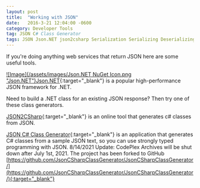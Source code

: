 ```yaml
---
layout: post
title:  "Working with JSON"
date:   2016-3-21 12:04:00 -0600
category: Developer Tools
tag: JSON C# Class Generator
tags: JSON Json.NET json2csharp Serialization Serializing Deserializing
---
```


If you're doing anything web services that return JSON here are some useful tools.

[![Image](/assets/images/Json.NET NuGet Icon.png "Json.NET")Json.NET](https://www.nuget.org/packages/Newtonsoft.Json/ "Json.NET"){:target="_blank"} is a popular high-performance JSON framework for .NET.

Need to build a .NET class for an existing JSON response?  Then try one of these class generators.

[JSON2CSharp](http://json2csharp.com/ "JSON2CSharp"){:target="_blank"} is an online tool that generates c# classes from JSON.

[JSON C# Class Generator](http://jsonclassgenerator.codeplex.com/ "jsonclassgenerator"){:target="_blank"} is an application that generates C# classes from a sample JSON text, so you can use strongly typed programming with JSON.  8/14/2021 Update: CodePlex Archives will be shut down after July 1st, 2021.  The project has been forked to GitHub [https://github.com/JsonCSharpClassGenerator/JsonCSharpClassGenerator/](https://github.com/JsonCSharpClassGenerator/JsonCSharpClassGenerator/){:target="_blank"}